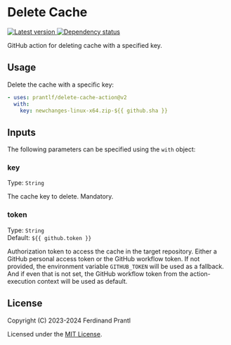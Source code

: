 # Delete Cache

[![Latest version](https://img.shields.io/npm/v/delete-cache-action) ![Dependency status](https://img.shields.io/librariesio/release/npm/delete-cache-action)](https://www.npmjs.com/package/delete-cache-action)

GitHub action for deleting cache with a specified key.

## Usage

Delete the cache with a specific key:

```yml
- uses: prantlf/delete-cache-action@v2
  with:
    key: newchanges-linux-x64.zip-${{ github.sha }}
```

## Inputs

The following parameters can be specified using the `with` object:

### key

Type: `String`<br>

The cache key to delete. Mandatory.

### token

Type: `String`<br>
Default: `${{ github.token }}`

Authorization token to access the cache in the target repository. Either a GitHub personal access token or the GitHub workflow token. If not provided, the environment variable `GITHUB_TOKEN` will be used as a fallback. And if even that is not set, the GitHub workflow token from the action-execution context will be used as default.

## License

Copyright (C) 2023-2024 Ferdinand Prantl

Licensed under the [MIT License].

[MIT License]: http://en.wikipedia.org/wiki/MIT_License
